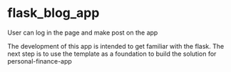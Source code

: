 # flask_blog_app
User can log in the page and make post on the app


The development of this app is intended to get familiar with the flask. 
The next step is to use the template as a foundation to build the solution for personal-finance-app 

